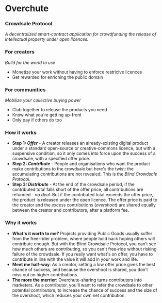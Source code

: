 # Overchute
### Crowdsale Protocol
_A decentralized smart-contract application for crowdfunding the release of intellectual property under open licences._

### For creators
_Build for the world to use_
- Monetize your work without having to enforce restricive licences
- Get rewarded for enriching the public domain

### For communities
_Mobilize your collective buying power_
- Club together to release the products you need
- Know what you're getting up-front
- Only pay if others do too

### How it works
- __Step 1: _Offer___ - A creator releases an already-existing digital product under a standard open-source or creative-commons licence, but with a suspensive condition, so it only comes into force upon the success of a crowdsale, with a specified offer price.
- __Step 2: _Contribute___ - People and organisations who want the product make contributions to the crowdsale but here's the twist: the accumulating contributions are not revealed. This is the _Blind Crowdsale Protocol_.
- __Step 3: _Distribute___ - At the end of the crowdsale period, if the contributed total falls short of the offer price, all contributions are refunded - _no deal_. But if the contributed total exceeds the offer price, the product is released under the open licence. The offer price is paid to the creator and the excess contributions (_overshoot_) are shared equally between the creator and contributors, after a platform fee.

### Why it works
- __What's it worth to me?__ Projects providing Public Goods usually suffer from the free-rider problem, where people hold back hoping others will contribute enough. But with the Blind Crowdsale Protocol, you can't see how much others are contributing, so you can't free-ride without risking failure of the crowdsale. If you really want what's on offer, you have to contribute in line with the value it will add in your work and life.
- __Meet me half-way__: As a creator, setting a low offer price gives the best chance of success, and because the overshoot is shared, you don't miss out on higher contributions.
- __The more the merrier__: Overchute-sharing turns contributors into marketers. As a contributor, you'll want to refer the crowdsale to other potential contributors, to increase the chance of success and the size of the overshoot, which reduces your own net contribution.
